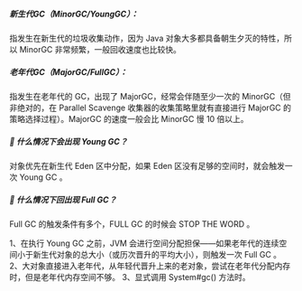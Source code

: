 ##### 新生代GC（MinorGC/YoungGC）：
指发生在新生代的垃圾收集动作，因为 Java 对象大多都具备朝生夕灭的特性，所以 MinorGC 非常频繁，一般回收速度也比较快。

##### 老年代GC（MajorGC/FullGC）：
指发生在老年代的 GC，出现了 MajorGC，经常会伴随至少一次的 MinorGC（但非绝对的，在 Parallel Scavenge 收集器的收集策略里就有直接进行 MajorGC 的策略选择过程）。MajorGC 的速度一般会比 MinorGC 慢 10 倍以上。

##### 🦅 什么情况下会出现 Young GC？
对象优先在新生代 Eden 区中分配，如果 Eden 区没有足够的空间时，就会触发一次 Young GC 。

##### 🦅 什么情况下回出现 Full GC？

Full GC 的触发条件有多个，FULL GC 的时候会 STOP THE WORD 。

1、在执行 Young GC 之前，JVM 会进行空间分配担保——如果老年代的连续空间小于新生代对象的总大小（或历次晋升的平均大小），则触发一次 Full GC 。
2、大对象直接进入老年代，从年轻代晋升上来的老对象，尝试在老年代分配内存时，但是老年代内存空间不够。
3、显式调用 System#gc() 方法时。